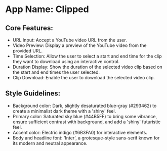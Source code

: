 # **App Name**: Clipped

## Core Features:

- URL Input: Accept a YouTube video URL from the user.
- Video Preview: Display a preview of the YouTube video from the provided URL.
- Time Selection: Allow the user to select a start and end time for the clip they want to download using an interactive control.
- Duration Display: Show the duration of the selected video clip based on the start and end times the user selected.
- Clip Download: Enable the user to download the selected video clip.

## Style Guidelines:

- Background color: Dark, slightly desaturated blue-gray (#293462) to create a minimalist dark theme with a 'shiny' feel.
- Primary color: Saturated sky blue (#44B5FF) to bring some vibrance, ensure sufficient contrast with background, and add a 'shiny' futuristic feel.
- Accent color: Electric indigo (#6B3FA0) for interactive elements.
- Body and headline font: 'Inter', a grotesque-style sans-serif known for its modern and neutral appearance.